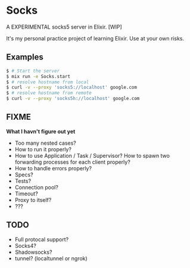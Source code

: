 # Socks

A EXPERIMENTAL socks5 server in Elixir. [WIP]

It's my personal practice project of learning Elixir. Use at your own risks.

## Examples

```sh
$ # Start the server
$ mix run -e Socks.start
$ # resolve hostname from local
$ curl -v --proxy 'socks5://localhost' google.com
$ # resolve hostname from remote
$ curl -v --proxy 'socks5h://localhost' google.com
```

## FIXME

**What I havn't figure out yet**

- Too many nested cases?
- How to run it properly?
- How to use Application / Task / Supervisor? How to spawn two forwarding processes for each client properly?
- How to handle errors properly?
- Specs?
- Tests?
- Connection pool?
- Timeout?
- Proxy to itself?
- ???

## TODO

- Full protocal support?
- Socks4?
- Shadowsocks?
- tunnel? (localtunnel or ngrok)
